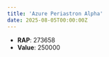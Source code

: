 ```yaml
---
title: 'Azure Periastron Alpha'
date: 2025-08-05T00:00:00Z
---
```

- **RAP**: 273658
- **Value**: 250000
